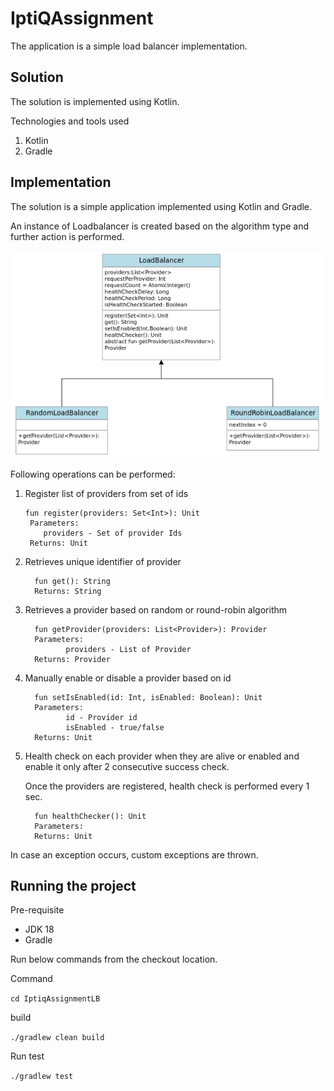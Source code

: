 # IptiQAssignment

The application is a simple load balancer implementation.

## Solution

The solution is implemented using Kotlin.

Technologies and tools used

1. Kotlin
2. Gradle

## Implementation

The solution is a simple application implemented using Kotlin and Gradle.

An instance of Loadbalancer is created based on the algorithm type and further action is performed.

![Example Diagram](images/class-diagram.png)

Following operations can be performed:

1. Register list of providers from set of ids
   ```
   fun register(providers: Set<Int>): Unit
    Parameters:  
       providers - Set of provider Ids
    Returns: Unit
   ```
2. Retrieves unique identifier of provider
   ```
     fun get(): String
     Returns: String
   ```
3. Retrieves a provider based on random or round-robin algorithm
   ```
     fun getProvider(providers: List<Provider>): Provider
     Parameters:
            providers - List of Provider
     Returns: Provider
   ```
4. Manually enable or disable a provider based on id
   ```
     fun setIsEnabled(id: Int, isEnabled: Boolean): Unit
     Parameters:
            id - Provider id
            isEnabled - true/false
     Returns: Unit
   ```
4. Health check on each provider when they are alive or enabled and enable it only after 2 consecutive success check.

   Once the providers are registered, health check is performed every 1 sec.
   ```
     fun healthChecker(): Unit
     Parameters:
     Returns: Unit
   ```

In case an exception occurs, custom exceptions are thrown.



## Running the project

Pre-requisite
- JDK 18
- Gradle

Run below commands from the checkout location.

Command

`
    cd IptiqAssignmentLB
`

build

`
    ./gradlew clean build
`

Run test

`
    ./gradlew test
`


